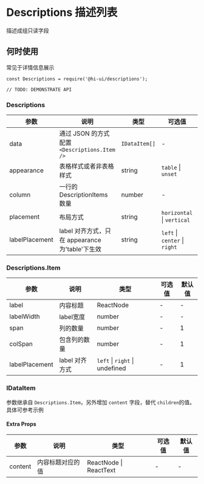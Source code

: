 # Descriptions 描述列表

描述成组只读字段

## 何时使用

常见于详情信息展示

```
const Descriptions = require('@hi-ui/descriptions');

// TODO: DEMONSTRATE API
```

### Descriptions

| 参数           | 说明                                            | 类型   | 可选值                        | 默认值     |
| -------------- | ----------------------------------------------- | ------ | ----------------------------- | ---------- |
| data           | 通过 JSON 的方式配置 `<Descriptions.Item />`       | `IDataItem[]` |     -        |    -   |
| appearance     | 表格样式或者非表格样式                          | string | `table` \| `unset`            | false      |
| column         | 一行的 DescriptionItems 数量                    | number | -                             | 3          |
| placement      | 布局方式                                        | string | `horizontal` \| `vertical`    | horizontal |
| labelPlacement | label 对齐方式，只在 appearance 为'table'下生效 | string | `left` \| `center` \| `right` | left       |

### Descriptions.Item

| 参数 | 说明 | 类型 | 可选值 | 默认值 |
| ---- | ---- | ---- | ------ | ------ |
| label | 内容标题 | ReactNode | - | - |
| labelWidth | label宽度 | number | - | - |
| span | 列的数量 | number | - | 1 |
| colSpan | 包含列的数量 | number | - | 1 |
| labelPlacement | label 对齐方式 | `left` \| `right` \| undefined | - | 1 |

### IDataItem
参数继承自 `Descriptions.Item`，另外增加 `content` 字段，替代 `children`的值。
具体可参考示例

#### Extra Props
| 参数 | 说明 | 类型 | 可选值 | 默认值 |
| ---- | ---- | ---- | ------ | ------ |
| content | 内容标题对应的值 | ReactNode \| ReactText | - | - |
